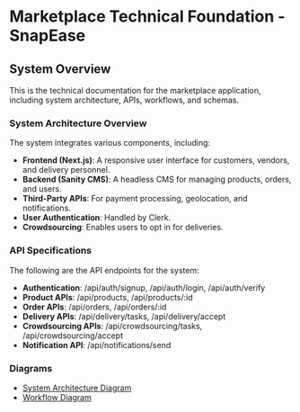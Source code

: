 # Marketplace Technical Foundation - SnapEase


## System Overview
This is the technical documentation for the marketplace application, including system architecture, APIs, workflows, and schemas.

### System Architecture Overview
The system integrates various components, including:
- **Frontend (Next.js)**: A responsive user interface for customers, vendors, and delivery personnel.
- **Backend (Sanity CMS)**: A headless CMS for managing products, orders, and users.
- **Third-Party APIs**: For payment processing, geolocation, and notifications.
- **User Authentication**: Handled by Clerk.
- **Crowdsourcing**: Enables users to opt in for deliveries.

### API Specifications
The following are the API endpoints for the system:

- **Authentication**: /api/auth/signup, /api/auth/login, /api/auth/verify
- **Product APIs**: /api/products, /api/products/:id
- **Order APIs**: /api/orders, /api/orders/:id
- **Delivery APIs**: /api/delivery/tasks, /api/delivery/accept
- **Crowdsourcing APIs**: /api/crowdsourcing/tasks, /api/crowdsourcing/accept
- **Notification API**: /api/notifications/send

### Diagrams
- [System Architecture Diagram](diagrams/architecture-diagram.png)
- [Workflow Diagram](diagrams/workflow-diagram.png)
